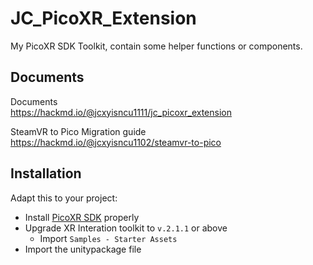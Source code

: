 # JC_PicoXR_Extension

My PicoXR SDK Toolkit, contain some helper functions or components.

## Documents
Documents  
https://hackmd.io/@jcxyisncu1111/jc_picoxr_extension

SteamVR to Pico Migration guide  
https://hackmd.io/@jcxyisncu1102/steamvr-to-pico

## Installation
Adapt this to your project:

- Install [PicoXR SDK](https://developer.pico-interactive.com/sdk/index) properly
- Upgrade XR Interation toolkit to `v.2.1.1` or above
    - Import `Samples - Starter Assets`
- Import the unitypackage file


